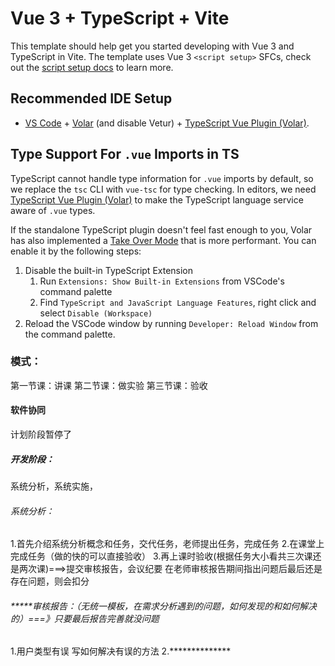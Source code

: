 # Vue 3 + TypeScript + Vite

This template should help get you started developing with Vue 3 and TypeScript in Vite. The template uses Vue 3 `<script setup>` SFCs, check out the [script setup docs](https://v3.vuejs.org/api/sfc-script-setup.html#sfc-script-setup) to learn more.

## Recommended IDE Setup

- [VS Code](https://code.visualstudio.com/) + [Volar](https://marketplace.visualstudio.com/items?itemName=Vue.volar) (and disable Vetur) + [TypeScript Vue Plugin (Volar)](https://marketplace.visualstudio.com/items?itemName=Vue.vscode-typescript-vue-plugin).

## Type Support For `.vue` Imports in TS

TypeScript cannot handle type information for `.vue` imports by default, so we replace the `tsc` CLI with `vue-tsc` for type checking. In editors, we need [TypeScript Vue Plugin (Volar)](https://marketplace.visualstudio.com/items?itemName=Vue.vscode-typescript-vue-plugin) to make the TypeScript language service aware of `.vue` types.

If the standalone TypeScript plugin doesn't feel fast enough to you, Volar has also implemented a [Take Over Mode](https://github.com/johnsoncodehk/volar/discussions/471#discussioncomment-1361669) that is more performant. You can enable it by the following steps:

1. Disable the built-in TypeScript Extension
   1. Run `Extensions: Show Built-in Extensions` from VSCode's command palette
   2. Find `TypeScript and JavaScript Language Features`, right click and select `Disable (Workspace)`
2. Reload the VSCode window by running `Developer: Reload Window` from the command palette.


### 模式：
   第一节课：讲课
   第二节课：做实验
   第三节课：验收
#### 软件协同
   计划阶段暂停了

##### 开发阶段：
   系统分析，系统实施，

###### 系统分析：
   1.首先介绍系统分析概念和任务，交代任务，老师提出任务，完成任务
   2.在课堂上完成任务（做的快的可以直接验收）
   3.再上课时验收(根据任务大小看共三次课还是两次课)===>提交审核报告，会议纪要
      在老师审核报告期间指出问题后最后还是存在问题，则会扣分
###### *****审核报告：（无统一模板，在需求分析遇到的问题，如何发现的和如何解决的）===》只要最后报告完善就没问题
   1.用户类型有误
      写如何解决有误的方法
   2.**************
